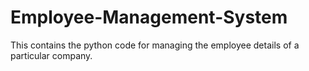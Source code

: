 # Employee-Management-System
This contains the python code for managing the employee details of a particular company.
